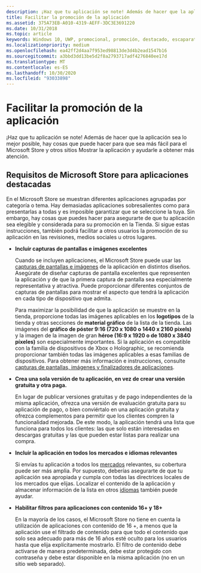 ```yaml
---
description: ¡Haz que tu aplicación se note! Además de hacer que la aplicación sea lo mejor posible, hay cosas que puede hacer para que sea más fácil para el Microsoft Store y otros sitios Mostrar la aplicación y ayudarle a obtener más atención.
title: Facilitar la promoción de la aplicación
ms.assetid: 375A73EB-A010-4319-AEFF-3DC3E3691220
ms.date: 10/31/2018
ms.topic: article
keywords: Windows 10, UWP, promocional, promoción, destacado, escaparate, tienda
ms.localizationpriority: medium
ms.openlocfilehash: ea42ff2d4aa7f953ed98813de3d4b2ead1547b16
ms.sourcegitcommit: a3bbd3dd13be5d2f8a2793717adf4276840ee17d
ms.translationtype: MT
ms.contentlocale: es-ES
ms.lasthandoff: 10/30/2020
ms.locfileid: "93033898"
---
```

# <a name="make-your-app-easier-to-promote"></a>Facilitar la promoción de la aplicación


¡Haz que tu aplicación se note! Además de hacer que la aplicación sea lo mejor posible, hay cosas que puede hacer para que sea más fácil para el Microsoft Store y otros sitios Mostrar la aplicación y ayudarle a obtener más atención.


## <a name="microsoft-store-requirements-for-featured-apps"></a>Requisitos de Microsoft Store para aplicaciones destacadas

En el Microsoft Store se muestran diferentes aplicaciones agrupadas por categoría o tema. Hay demasiadas aplicaciones sobresalientes como para presentarlas a todas y es imposible garantizar que se seleccione la tuya. Sin embargo, hay cosas que puedes hacer para asegurarte de que tu aplicación sea elegible y considerada para su promoción en la Tienda. Si sigue estas instrucciones, también podrá facilitar a otros usuarios la promoción de su aplicación en las revisiones, medios sociales u otros lugares.

-   **Incluir capturas de pantallas e imágenes excelentes**

    Cuando se incluyen aplicaciones, el Microsoft Store puede usar las [capturas de pantallas e imágenes](app-screenshots-and-images.md) de la aplicación en distintos diseños. Asegúrate de diseñar capturas de pantalla excelentes que representen la aplicación y de que la primera captura de pantalla sea especialmente representativa y atractiva. Puede proporcionar diferentes conjuntos de capturas de pantallas para mostrar el aspecto que tendrá la aplicación en cada tipo de dispositivo que admita.

    Para maximizar la posibilidad de que la aplicación se muestre en la tienda, proporcione todas las imágenes aplicables en los **logotipos** de la tienda y otras secciones de **material gráfico** de la lista de la tienda. Las imágenes del **gráfico de póster 9:16 (720 x 1080 o 1440 x 2160 pixels)** y la imagen de la imagen de gran **héroe (16:9 x 1920 o de 1080 x 3840 píxeles)** son especialmente importantes. Si la aplicación es compatible con la familia de dispositivos de Xbox o Holographic, se recomienda proporcionar también todas las imágenes aplicables a esas familias de dispositivos. Para obtener más información e instrucciones, consulte [capturas de pantallas, imágenes y finalizadores de aplicaciones](app-screenshots-and-images.md).

-   **Crea una sola versión de tu aplicación, en vez de crear una versión gratuita y otra paga.**

    En lugar de publicar versiones gratuitas y de pago independientes de la misma aplicación, ofrezca una versión de evaluación gratuita para su aplicación de pago, o bien conviértalo en una aplicación gratuita y ofrezca complementos para permitir que los clientes compren la funcionalidad mejorada. De este modo, la aplicación tendrá una lista que funciona para todos los clientes: las que solo están interesadas en descargas gratuitas y las que pueden estar listas para realizar una compra.

-   **Incluir la aplicación en todos los mercados e idiomas relevantes**

    Si envías tu aplicación a todos los [mercados](./define-market-selection.md) relevantes, su cobertura puede ser más amplia. Por supuesto, deberías asegurarte de que tu aplicación sea apropiada y cumpla con todas las directrices locales de los mercados que elijas. Localizar el contenido de la aplicación y almacenar información de la lista en otros [idiomas](supported-languages.md) también puede ayudar.

-   **Habilitar filtros para aplicaciones con contenido 16+ y 18+**

    En la mayoría de los casos, el Microsoft Store no tiene en cuenta la utilización de aplicaciones con contenido de 16 +, a menos que la aplicación use el filtrado de contenido para que todo el contenido que solo sea adecuado para más de 16 años esté oculto para los usuarios hasta que elija explícitamente mostrarlo. El filtro de contenido debe activarse de manera predeterminada, debe estar protegido con contraseña y debe estar disponible en la misma aplicación (no en un sitio web separado).



 
